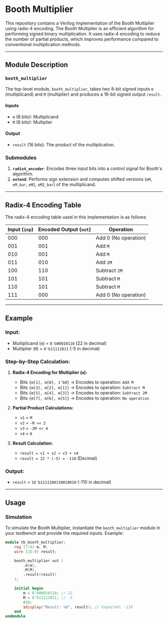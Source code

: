 # Booth Multiplier

This repository contains a Verilog implementation of the Booth Multiplier using radix-4 encoding. The Booth Multiplier is an efficient algorithm for performing signed binary multiplication. It uses radix-4 encoding to reduce the number of partial products, which improves performance compared to conventional multiplication methods.

---

## **Module Description**

### **`booth_multiplier`**
The top-level module, `booth_multiplier`, takes two 8-bit signed inputs `m` (multiplicand) and `M` (multiplier) and produces a 16-bit signed output `result`.

#### **Inputs**
- `m` (8 bits): Multiplicand
- `M` (8 bits): Multiplier

#### **Output**
- `result` (16 bits): The product of the multiplication.

### **Submodules**
1. **`radix4_encoder`**: Encodes three input bits into a control signal for Booth's algorithm.
2. **`extend`**: Performs sign extension and computes shifted versions (`eM`, `eM_bar`, `eM2`, `eM2_bar`) of the multiplicand.

---

## **Radix-4 Encoding Table**

The radix-4 encoding table used in this implementation is as follows:

| **Input (`inp`)** | **Encoded Output (`out`)** | **Operation**      |
|--------------------|---------------------------|--------------------|
| 000                | 000                       | Add 0 (No operation) |
| 001                | 001                       | Add `M`            |
| 010                | 001                       | Add `M`            |
| 011                | 010                       | Add `2M`           |
| 100                | 110                       | Subtract `2M`      |
| 101                | 101                       | Subtract `M`       |
| 110                | 101                       | Subtract `M`       |
| 111                | 000                       | Add 0 (No operation) |

---

## **Example**

### Input:
- Multiplicand (`m`) = `8'b00010110` (22 in decimal)
- Multiplier (`M`) = `8'b11111011` (-5 in decimal)

### Step-by-Step Calculation:
1. **Radix-4 Encoding for Multiplier (`m`):**
   - Bits `{m[1], m[0], 1'b0}` → Encodes to operation: `Add M`
   - Bits `{m[3], m[2], m[1]}` → Encodes to operation: `Subtract M`
   - Bits `{m[5], m[4], m[3]}` → Encodes to operation: `Subtract 2M`
   - Bits `{m[7], m[6], m[5]}` → Encodes to operation: `No operation`

2. **Partial Product Calculations:**
   - `v1` = `M`
   - `v2` = `-M << 2`
   - `v3` = `-2M << 4`
   - `v4` = `0`

3. **Result Calculation:**
   - `result = v1 + v2 + v3 + v4`
   - `result = 22 * (-5) = -110` (Decimal)

### Output:
- `result` = `16'b1111100110010010` (-110 in decimal)

---

## **Usage**

### Simulation
To simulate the Booth Multiplier, instantiate the `booth_multiplier` module in your testbench and provide the required inputs. Example:

```verilog
module tb_booth_multiplier;
    reg [7:0] m, M;
    wire [15:0] result;

    booth_multiplier uut (
        .m(m),
        .M(M),
        .result(result)
    );

    initial begin
        m = 8'b00010110; // 22
        M = 8'b11111011; // -5
        #10;
        $display("Result: %d", result); // Expected: -110
    end
endmodule

